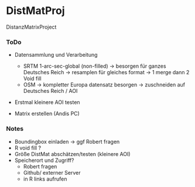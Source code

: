 # DistMatProj
 DistanzMatrixProject

### ToDo

* Datensammlung und Verarbeitung
   - SRTM 1-arc-sec-global (non-filled)
      -> besorgen für ganzes Deutsches Reich 
      -> resamplen für gleiches format
      -> 1 merge dann 2 Void fill 
   - OSM
      -> kompletter Europa datensatz besorgen
      -> zuschneiden auf Deutsches Reich / AOI
 
* Erstmal kleinere AOI testen
 
* Matrix erstellen (Andis PC)
 
      
### Notes

* Boundingbox einladen
    -> ggf Robert fragen
* R void fill ?
* Größe DistMat abschätzen/testen (kleinere AOI)
* Speicherort und Zugriff?
    - Robert fragen
    - Github/ externer Server
    - in R links aufrufen

